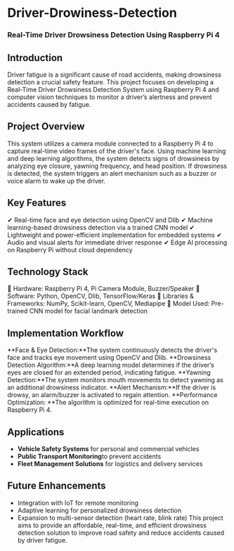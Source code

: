 # Driver-Drowiness-Detection
### Real-Time Driver Drowsiness Detection Using Raspberry Pi 4
## Introduction
Driver fatigue is a significant cause of road accidents, making drowsiness detection a crucial safety feature. This project focuses on developing a Real-Time Driver Drowsiness Detection System using Raspberry Pi 4 and computer vision techniques to monitor a driver’s alertness and prevent accidents caused by fatigue.

## Project Overview
This system utilizes a camera module connected to a Raspberry Pi 4 to capture real-time video frames of the driver's face. Using machine learning and deep learning algorithms, the system detects signs of drowsiness by analyzing eye closure, yawning frequency, and head position. If drowsiness is detected, the system triggers an alert mechanism such as a buzzer or voice alarm to wake up the driver.

## Key Features
✔ Real-time face and eye detection using OpenCV and Dlib
✔ Machine learning-based drowsiness detection via a trained CNN model
✔ Lightweight and power-efficient implementation for embedded systems
✔ Audio and visual alerts for immediate driver response
✔ Edge AI processing on Raspberry Pi without cloud dependency

## Technology Stack
🔹 Hardware: Raspberry Pi 4, Pi Camera Module, Buzzer/Speaker
🔹 Software: Python, OpenCV, Dlib, TensorFlow/Keras
🔹 Libraries & Frameworks: NumPy, Scikit-learn, OpenCV, Mediapipe
🔹 Model Used: Pre-trained CNN model for facial landmark detection

## Implementation Workflow
**Face & Eye Detection:**The system continuously detects the driver's face and tracks eye movement using OpenCV and Dlib.
**Drowsiness Detection Algorithm:**A deep learning model determines if the driver’s eyes are closed for an extended period, indicating fatigue.
**Yawning Detection:**The system monitors mouth movements to detect yawning as an additional drowsiness indicator.
**Alert Mechanism:**If the driver is drowsy, an alarm/buzzer is activated to regain attention.
**Performance Optimization: **The algorithm is optimized for real-time execution on Raspberry Pi 4.

## Applications
- **Vehicle Safety Systems** for personal and commercial vehicles
- **Public Transport Monitoring**to prevent accidents
- **Fleet Management Solutions** for logistics and delivery services

## Future Enhancements
- Integration with IoT for remote monitoring
- Adaptive learning for personalized drowsiness detection
- Expansion to multi-sensor detection (heart rate, blink rate)
This project aims to provide an affordable, real-time, and efficient drowsiness detection solution to improve road safety and reduce accidents caused by driver fatigue.
